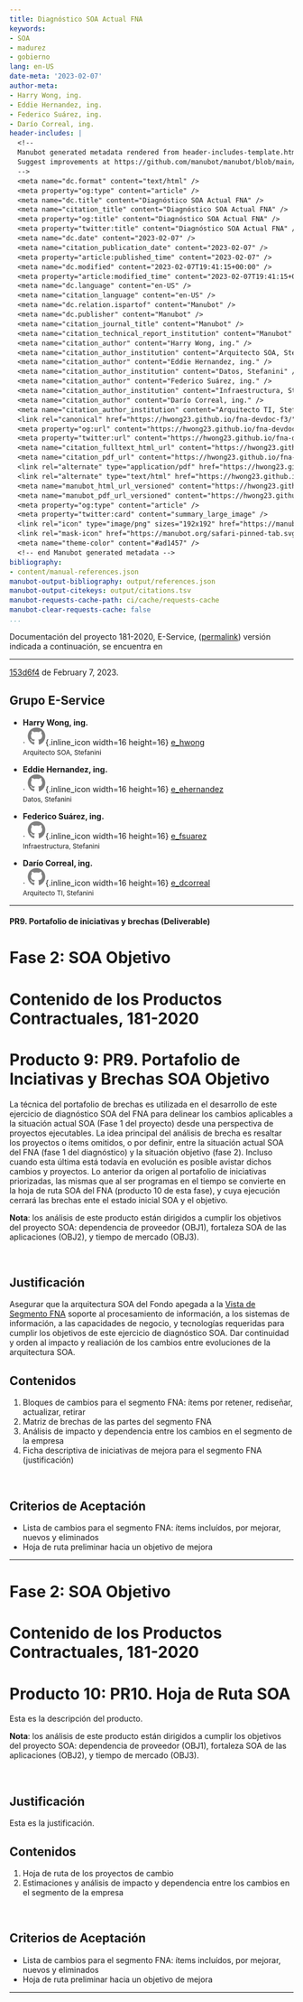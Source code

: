 ```yaml
---
title: Diagnóstico SOA Actual FNA
keywords:
- SOA
- madurez
- gobierno
lang: en-US
date-meta: '2023-02-07'
author-meta:
- Harry Wong, ing.
- Eddie Hernandez, ing.
- Federico Suárez, ing.
- Darío Correal, ing.
header-includes: |
  <!--
  Manubot generated metadata rendered from header-includes-template.html.
  Suggest improvements at https://github.com/manubot/manubot/blob/main/manubot/process/header-includes-template.html
  -->
  <meta name="dc.format" content="text/html" />
  <meta property="og:type" content="article" />
  <meta name="dc.title" content="Diagnóstico SOA Actual FNA" />
  <meta name="citation_title" content="Diagnóstico SOA Actual FNA" />
  <meta property="og:title" content="Diagnóstico SOA Actual FNA" />
  <meta property="twitter:title" content="Diagnóstico SOA Actual FNA" />
  <meta name="dc.date" content="2023-02-07" />
  <meta name="citation_publication_date" content="2023-02-07" />
  <meta property="article:published_time" content="2023-02-07" />
  <meta name="dc.modified" content="2023-02-07T19:41:15+00:00" />
  <meta property="article:modified_time" content="2023-02-07T19:41:15+00:00" />
  <meta name="dc.language" content="en-US" />
  <meta name="citation_language" content="en-US" />
  <meta name="dc.relation.ispartof" content="Manubot" />
  <meta name="dc.publisher" content="Manubot" />
  <meta name="citation_journal_title" content="Manubot" />
  <meta name="citation_technical_report_institution" content="Manubot" />
  <meta name="citation_author" content="Harry Wong, ing." />
  <meta name="citation_author_institution" content="Arquitecto SOA, Stefanini" />
  <meta name="citation_author" content="Eddie Hernandez, ing." />
  <meta name="citation_author_institution" content="Datos, Stefanini" />
  <meta name="citation_author" content="Federico Suárez, ing." />
  <meta name="citation_author_institution" content="Infraestructura, Stefanini" />
  <meta name="citation_author" content="Darío Correal, ing." />
  <meta name="citation_author_institution" content="Arquitecto TI, Stefanini" />
  <link rel="canonical" href="https://hwong23.github.io/fna-devdoc-f3/" />
  <meta property="og:url" content="https://hwong23.github.io/fna-devdoc-f3/" />
  <meta property="twitter:url" content="https://hwong23.github.io/fna-devdoc-f3/" />
  <meta name="citation_fulltext_html_url" content="https://hwong23.github.io/fna-devdoc-f3/" />
  <meta name="citation_pdf_url" content="https://hwong23.github.io/fna-devdoc-f3/manuscript.pdf" />
  <link rel="alternate" type="application/pdf" href="https://hwong23.github.io/fna-devdoc-f3/manuscript.pdf" />
  <link rel="alternate" type="text/html" href="https://hwong23.github.io/fna-devdoc-f3/v/153d6f422c42a595d3b246c24a41a74d1db603e5/" />
  <meta name="manubot_html_url_versioned" content="https://hwong23.github.io/fna-devdoc-f3/v/153d6f422c42a595d3b246c24a41a74d1db603e5/" />
  <meta name="manubot_pdf_url_versioned" content="https://hwong23.github.io/fna-devdoc-f3/v/153d6f422c42a595d3b246c24a41a74d1db603e5/manuscript.pdf" />
  <meta property="og:type" content="article" />
  <meta property="twitter:card" content="summary_large_image" />
  <link rel="icon" type="image/png" sizes="192x192" href="https://manubot.org/favicon-192x192.png" />
  <link rel="mask-icon" href="https://manubot.org/safari-pinned-tab.svg" color="#ad1457" />
  <meta name="theme-color" content="#ad1457" />
  <!-- end Manubot generated metadata -->
bibliography:
- content/manual-references.json
manubot-output-bibliography: output/references.json
manubot-output-citekeys: output/citations.tsv
manubot-requests-cache-path: ci/cache/requests-cache
manubot-clear-requests-cache: false
...
```






Documentación del proyecto 181-2020, E-Service, 
([permalink](https://hwong23.github.io/fna-devdoc-f3/v/153d6f422c42a595d3b246c24a41a74d1db603e5/))
versión indicada a continuación, se encuentra en 
****
[153d6f4](https://github.com/hwong23/fna-devdoc-f3/tree/153d6f422c42a595d3b246c24a41a74d1db603e5)
de February 7, 2023.



## Grupo E-Service



+ **Harry Wong, ing.**
  <br>
    · ![GitHub icon](images/github.svg){.inline_icon width=16 height=16}
    [e_hwong](https://github.com/e_hwong)
    <br>
  <small>
     Arquitecto SOA, Stefanini
  </small>

+ **Eddie Hernandez, ing.**
  <br>
    · ![GitHub icon](images/github.svg){.inline_icon width=16 height=16}
    [e_ehernandez](https://github.com/e_ehernandez)
    <br>
  <small>
     Datos, Stefanini
  </small>

+ **Federico Suárez, ing.**
  <br>
    · ![GitHub icon](images/github.svg){.inline_icon width=16 height=16}
    [e_fsuarez](https://github.com/e_fsuarez)
    <br>
  <small>
     Infraestructura, Stefanini
  </small>

+ **Darío Correal, ing.**
  <br>
    · ![GitHub icon](images/github.svg){.inline_icon width=16 height=16}
    [e_dcorreal](https://github.com/e_dcorreal)
    <br>
  <small>
     Arquitecto TI, Stefanini
  </small>



***


#### PR9. Portafolio de iniciativas y brechas (Deliverable)

# Fase 2: SOA Objetivo
# Contenido de los Productos Contractuales, 181-2020

# Producto 9: PR9. Portafolio de Inciativas y Brechas SOA Objetivo
La técnica del portafolio de brechas es utilizada en el desarrollo de este ejercicio de diagnóstico SOA del FNA para delinear los cambios aplicables a la situación actual SOA (Fase 1 del proyecto) desde una perspectiva de proyectos ejecutables. La idea principal del análisis de brecha es resaltar los proyectos o ítems omitidos, o por definir, entre la situación actual SOA del FNA (fase 1 del diagnóstico) y la situación objetivo (fase 2). Incluso cuando esta última está todavía en evolución es posible avistar dichos cambios y proyectos. Lo anterior da origen al portafolio de iniciativas priorizadas, las mismas que al ser programas en el tiempo se convierte en la hoja de ruta SOA del FNA (producto 10 de esta fase), y cuya ejecución cerrará las brechas ente el estado inicial SOA y el objetivo.

**Nota**: los análisis de este producto están dirigidos a cumplir los objetivos del proyecto SOA: dependencia de proveedor (OBJ1), fortaleza SOA de las aplicaciones (OBJ2), y tiempo de mercado (OBJ3).

<br>

## Justificación
Asegurar que la arquitectura SOA del Fondo apegada a la [Vista de Segmento FNA](vistadesegmento.md) soporte al procesamiento de información, a los sistemas de información, a las capacidades de negocio, y tecnologías requeridas para cumplir los objetivos de este ejercicio de diagnóstico SOA. Dar continuidad y orden al impacto y realiación de los cambios entre evoluciones de la arquitectura SOA.


## Contenidos
1. Bloques de cambios para el segmento FNA: ítems por retener, rediseñar, actualizar, retirar
1. Matriz de brechas de las partes del segmento FNA
1. Análisis de impacto y dependencia entre los cambios en el segmento de la empresa
1. Ficha descriptiva de iniciativas de mejora para el segmento FNA (justificación)

<br>

## Criterios de Aceptación

* Lista de cambios para el segmento FNA: ítems incluídos, por mejorar, nuevos y eliminados
* Hoja de ruta preliminar hacia un objetivo de mejora

*** 


# Fase 2: SOA Objetivo
# Contenido de los Productos Contractuales, 181-2020

# Producto 10: PR10. Hoja de Ruta SOA
Esta es la descripción del producto.

**Nota**: los análisis de este producto están dirigidos a cumplir los objetivos del proyecto SOA: dependencia de proveedor (OBJ1), fortaleza SOA de las aplicaciones (OBJ2), y tiempo de mercado (OBJ3).

<br>

## Justificación
Esta es la justificación.

## Contenidos
1. Hoja de ruta de los proyectos de cambio
1. Estimaciones y análisis de impacto y dependencia entre los cambios en el segmento de la empresa

<br>

## Criterios de Aceptación

* Lista de cambios para el segmento FNA: ítems incluídos, por mejorar, nuevos y eliminados
* Hoja de ruta preliminar hacia un objetivo de mejora

*** 

